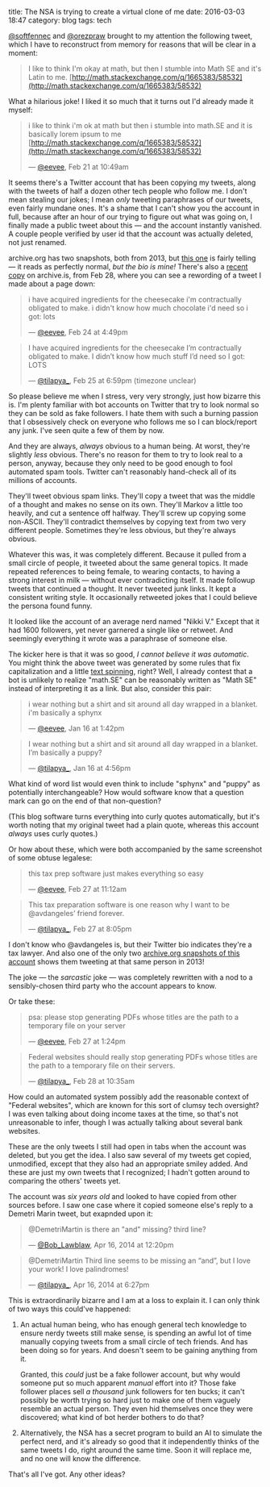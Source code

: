 title: The NSA is trying to create a virtual clone of me
date: 2016-03-03 18:47
category: blog
tags: tech

[@softfennec](https://twitter.com/softfennec) and [@orezpraw](https://twitter.com/orezpraw) brought to my attention the following tweet, which I have to reconstruct from memory for reasons that will be clear in a moment:

> I like to think I'm okay at math, but then I stumble into Math SE and it's Latin to me. [http://math.stackexchange.com/q/1665383/58532](http://math.stackexchange.com/q/1665383/58532)

What a hilarious joke!  I liked it so much that it turns out I'd already made it myself:

> i like to think i'm ok at math but then i stumble into math.SE and it is basically lorem ipsum to me [http://math.stackexchange.com/q/1665383/58532](http://math.stackexchange.com/q/1665383/58532)
>
> — [@eevee](https://twitter.com/eevee/status/701478886375350275), Feb 21 at 10:49am

<!-- more -->

It seems there's a Twitter account that has been copying my tweets, along with the tweets of half a dozen other tech people who follow me.  I don't mean stealing our jokes; I mean _only_ tweeting paraphrases of our tweets, even fairly mundane ones.  It's a shame that I can't show you the account in full, because after an hour of our trying to figure out what was going on, I finally made a public tweet about this — and the account instantly vanished.  A couple people verified by user id that the account was actually deleted, not just renamed.

archive.org has two snapshots, both from 2013, but [this one](https://web.archive.org/web/20131217160207/https://twitter.com/tilapya_) is fairly telling — it reads as perfectly normal, _but the bio is mine!_  There's also a [recent copy](https://archive.is/bxnPe) on archive.is, from Feb 28, where you can see a rewording of a tweet I made about a page down:

> i have acquired ingredients for the cheesecake i'm contractually obligated to make. i didn't know how much chocolate i'd need so i got: lots
>
> — [@eevee](https://twitter.com/eevee/status/702656586519425024), Feb 24 at 4:49pm

<!-- -->
> I have acquired ingredients for the cheesecake I’m contractually obligated to make. I didn’t know how much stuff I’d need so I got: LOTS
>
> — [@tilapya\_](https://twitter.com/tilapya_/status/703051652694040576), Feb 25 at 6:59pm (timezone unclear)

So please believe me when I stress, very very strongly, just how bizarre this is.  I'm plenty familiar with bot accounts on Twitter that try to look normal so they can be sold as fake followers.  I hate them with such a burning passion that I obsessively check on everyone who follows me so I can block/report any junk.  I've seen quite a few of them by now.

And they are always, _always_ obvious to a human being.  At worst, they're slightly _less_ obvious.  There's no reason for them to try to look real to a person, anyway, because they only need to be good enough to fool automated spam tools.  Twitter can't reasonably hand-check all of its millions of accounts.

They'll tweet obvious spam links.  They'll copy a tweet that was the middle of a thought and makes no sense on its own.  They'll Markov a little too heavily, and cut a sentence off halfway.  They'll screw up copying some non-ASCII.  They'll contradict themselves by copying text from two very different people.  Sometimes they're less obvious, but they're always obvious.

Whatever this was, it was completely different.  Because it pulled from a small circle of people, it tweeted about the same general topics.  It made repeated references to being female, to wearing contacts, to having a strong interest in milk — without ever contradicting itself.  It made followup tweets that continued a thought.  It never tweeted junk links.  It kept a consistent writing style.  It occasionally retweeted jokes that I could believe the persona found funny.

It looked like the account of an average nerd named "Nikki V."  Except that it had 1600 followers, yet never garnered a single like or retweet.  And seemingly everything it wrote was a paraphrase of someone else.

The kicker here is that it was so good, _I cannot believe it was automatic_.  You might think the above tweet was generated by some rules that fix capitalization and a little [text spinning](https://en.wikipedia.org/wiki/Article_spinning), right?  Well, I already contest that a bot is unlikely to realize "math.SE" can be reasonably written as "Math SE" instead of interpreting it as a link.  But also, consider this pair:

> i wear nothing but a shirt and sit around all day wrapped in a blanket. i'm basically a sphynx
>
> — [@eevee](https://twitter.com/eevee/status/688476540162605056), Jan 16 at 1:42pm

<!-- -->
> I wear nothing but a shirt and sit around all day wrapped in a blanket. I’m basically a puppy?
>
> — [@tilapya\_](https://twitter.com/tilapya_/status/688525157569150978), Jan 16 at 4:56pm

What kind of word list would even think to include "sphynx" and "puppy" as potentially interchangeable?  How would software know that a question mark can go on the end of that non-question?

(This blog software turns everything into curly quotes automatically, but it's worth noting that my original tweet had a plain quote, whereas this account _always_ uses curly quotes.)

Or how about these, which were both accompanied by the same screenshot of some obtuse legalese:

> this tax prep software just makes everything so easy
>
> — [@eevee](https://twitter.com/eevee/status/703658964341272576), Feb 27 at 11:12am

<!-- -->
> This tax preparation software is one reason why I want to be @avdangeles’ friend forever.
>
> — [@tilapya\_](https://twitter.com/tilapya_/status/703793015148576770), Feb 27 at 8:05pm

I don't know who @avdangeles is, but their Twitter bio indicates they're a tax lawyer.  And also one of the only two [archive.org snapshots of this account](https://web.archive.org/web/20130617165127/https://twitter.com/tilapya_) shows them tweeting at that same person in 2013!

The joke — the _sarcastic_ joke — was completely rewritten with a nod to a sensibly-chosen third party who the account appears to know.

Or take these:

> psa: please stop generating PDFs whose titles are the path to a temporary file on your server
>
> — [@eevee](https://twitter.com/eevee/status/703692217957744640), Feb 27 at 1:24pm

<!-- -->
> Federal websites should really stop generating PDFs whose titles are the path to a temporary file on their servers.
>
> — [@tilapya\_](https://twitter.com/tilapya_/status/704012009440849920), Feb 28 at 10:35am

How could an automated system possibly add the reasonable context of "Federal websites", which are known for this sort of clumsy tech oversight?  I was even talking about doing income taxes at the time, so that's not unreasonable to infer, though I was actually talking about several bank websites.

These are the only tweets I still had open in tabs when the account was deleted, but you get the idea.  I also saw several of my tweets get copied, unmodified, except that they also had an appropriate smiley added.  And these are just my own tweets that I recognized; I hadn't gotten around to comparing the others' tweets yet.

The account was _six years old_ and looked to have copied from other sources before.  I saw one case where it copied someone else's reply to a Demetri Marin tweet, but exapnded upon it:

> @DemetriMartin is there an "and" missing? third line?
>
> — [@Bob\_Lawblaw](https://twitter.com/Bob_Lawblaw/status/456512459910557697), Apr 16, 2014 at 12:20pm

<!-- -->
> @DemetriMartin Third line seems to be missing an “and”, but I love your work! I love palindromes!
>
> — [@tilapya\_](https://twitter.com/tilapya_/status/456604713207615488), Apr 16, 2014 at 6:27pm

This is extraordinarily bizarre and I am at a loss to explain it.  I can only think of two ways this could've happened:

1. An actual human being, who has enough general tech knowledge to ensure nerdy tweets still make sense, is spending an awful lot of time manually copying tweets from a small circle of tech friends.  And has been doing so for years.  And doesn't seem to be gaining anything from it.

    Granted, this _could_ just be a fake follower account, but why would someone put so much apparent _manual_ effort into it?  Those fake follower places sell _a thousand_ junk followers for ten bucks; it can't possibly be worth trying so hard just to make one of them vaguely resemble an actual person.  They even hid themselves once they were discovered; what kind of bot herder bothers to do that?

2. Alternatively, the NSA has a secret program to build an AI to simulate the perfect nerd, and it's already so good that it independently thinks of the same tweets I do, right around the same time.  Soon it will replace me, and no one will know the difference.

That's all I've got.  Any other ideas?
